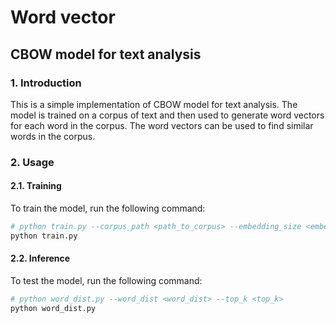 # Word vector 
## CBOW model for text analysis
### 1. Introduction
This is a simple implementation of CBOW model for text analysis. 
The model is trained on a corpus of text and then used to generate word vectors for each word in the corpus. 
The word vectors can be used to find similar words in the corpus. 
### 2. Usage
#### 2.1. Training
To train the model, run the following command:
```python
# python train.py --corpus_path <path_to_corpus> --embedding_size <embedding_size> --epochs <epochs> 
python train.py
```
#### 2.2. Inference 
To test the model, run the following command:
```python
# python word_dist.py --word_dist <word_dist> --top_k <top_k>
python word_dist.py
```

